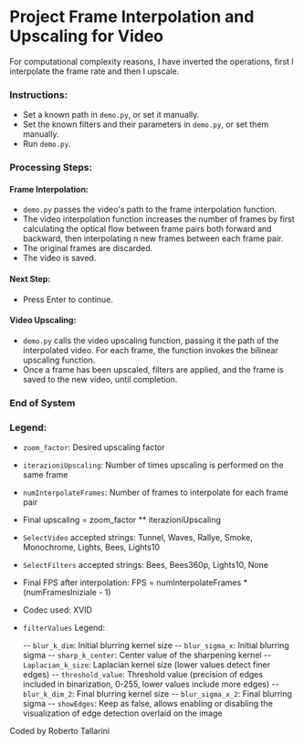 # Project Frame Interpolation and Upscaling for Video

For computational complexity reasons, I have inverted the operations, first I interpolate the frame rate and then I upscale.

### Instructions:

- Set a known path in `demo.py`, or set it manually.
- Set the known filters and their parameters in `demo.py`, or set them manually.
- Run `demo.py`.

### Processing Steps:

#### Frame Interpolation:
- `demo.py` passes the video's path to the frame interpolation function.
- The video interpolation function increases the number of frames by first calculating the optical flow between frame pairs both forward and backward, then interpolating n new frames between each frame pair.
- The original frames are discarded.
- The video is saved.

#### Next Step:
- Press Enter to continue.

#### Video Upscaling:
- `demo.py` calls the video upscaling function, passing it the path of the interpolated video. For each frame, the function invokes the bilinear upscaling function.
- Once a frame has been upscaled, filters are applied, and the frame is saved to the new video, until completion.

### End of System

### Legend:

- `zoom_factor`:                        Desired upscaling factor
- `iterazioniUpscaling`:                Number of times upscaling is performed on the same frame
- `numInterpolateFrames`:               Number of frames to interpolate for each frame pair

- Final upscaling = zoom_factor ** iterazioniUpscaling

- `SelectVideo` accepted strings:       Tunnel, Waves, Rallye, Smoke, Monochrome, Lights, Bees, Lights10
- `SelectFilters` accepted strings:     Bees, Bees360p, Lights10, None

- Final FPS after interpolation:  FPS = numInterpolateFrames * (numFramesIniziale - 1)

- Codec used: XVID

- `filterValues` Legend:

    -- `blur_k_dim`:                       Initial blurring kernel size
    -- `blur_sigma_x`:                     Initial blurring sigma
    -- `sharp_k_center`:                   Center value of the sharpening kernel
    -- `Laplacian_k_size`:                 Laplacian kernel size (lower values detect finer edges)
    -- `threshold_value`:                  Threshold value (precision of edges included in binarization, 0-255, lower values include more edges)
    -- `blur_k_dim_2`:                     Final blurring kernel size
    -- `blur_sigma_x_2`:                   Final blurring sigma
    -- `showEdges`:                        Keep as false, allows enabling or disabling the visualization of edge detection overlaid on the image
    

Coded by Roberto Tallarini

